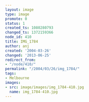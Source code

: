 ```yaml
---
layout: image
type: image
promote: 0
status: 1
created_ts: 1080280793
changed_ts: 1372159366
node_id: 410
title: IMG_1784
author: anj
created: '2004-03-26'
changed: '2013-06-25'
redirect_from:
- "/node/410/"
permalink: "/2004/03/26/img_1784/"
tags:
- Melbourne
images:
- src: image/images/img_1784-410.jpg
  name: img_1784-410.jpg
---
```


